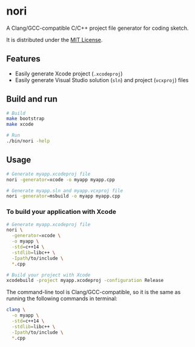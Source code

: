 # nori

A Clang/GCC-compatible C/C++ project file generator for coding sketch.

It is distributed under the [MIT License](https://opensource.org/licenses/MIT).

## Features

- Easily generate Xcode project (`.xcodeproj`)
- Easily generate Visual Studio solution (`sln`) and project (`vcxproj`) files

## Build and run

```sh
# Build
make bootstrap
make xcode

# Run
./bin/nori -help
```

## Usage

```sh
# Generate myapp.xcodeproj file
nori -generator=xcode -o myapp myapp.cpp

# Generate myapp.sln and myapp.vcxproj file
nori -generator=msbuild -o myapp myapp.cpp
```

### To build your application with Xcode

```sh
# Generate myapp.xcodeproj file
nori \
  -generator=xcode \
  -o myapp \
  -std=c++14 \
  -stdlib=libc++ \
  -Ipath/to/include \
  *.cpp

# Build your project with Xcode
xcodebuild -project myapp.xcodeproj -configuration Release
```

The command-line tool is Clang/GCC-compatible, so it is the same as running the following commands in terminal:

```sh
clang \
  -o myapp \
  -std=c++14 \
  -stdlib=libc++ \
  -Ipath/to/include \
  *.cpp
```

